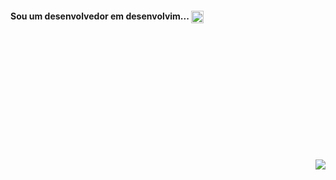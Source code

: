 <div>
<b><h4>Sou um desenvolvedor em desenvolvim...</b> <img align='center' height='20px' width='20px' src='https://media.tenor.com/On7kvXhzml4AAAAj/loading-gif.gif'></h4>

</div>
  <img align="right" style="margin-top:200;" src='https://media4.giphy.com/media/bGgsc5mWoryfgKBx1u/200w.gif?cid=6c09b9520ko29cocmmp3lvzxk3ydkp6mpph4swyy13u2hph5&rid=200w.gif&ct=g'>
</div>
